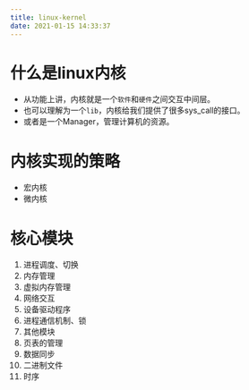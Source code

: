 ```yaml
---
title: linux-kernel
date: 2021-01-15 14:33:37
---
```




# 什么是linux内核

* 从功能上讲，内核就是一个`软件`和`硬件`之间交互中间层。
* 也可以理解为一个`lib`，内核给我们提供了很多sys_call的接口。
* 或者是一个Manager，管理计算机的资源。



# 内核实现的策略

* 宏内核
* 微内核



# 核心模块

1. 进程调度、切换
2. 内存管理
3. 虚拟内存管理
4. 网络交互
5. 设备驱动程序  
6. 进程通信机制、锁
7.  其他模块  
   1. 页表的管理
   2. 数据同步
   3. 二进制文件
   4. 时序